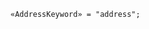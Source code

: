 <!-- This file is generated automatically by infrastructure scripts. Please don't edit by hand. -->

<!-- markdownlint-disable first-line-h1 -->

```{ .ebnf .slang-ebnf #AddressKeyword }
«AddressKeyword» = "address";
```
